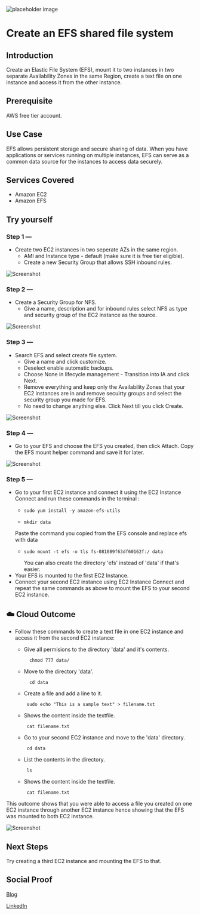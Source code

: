 ![placeholder image](https://github.com/aaditunni/100DaysOfCloud/blob/main/Journey/003/day3main.JPG)

# Create an EFS shared file system

## Introduction

Create an Elastic File System (EFS), mount it to two instances in two separate Availability Zones in the same Region, create a text file on one instance and access it from the other instance.

## Prerequisite

AWS free tier account.

## Use Case

EFS allows persistent storage and secure sharing of data. When you have applications or services running on multiple instances, EFS can serve as a common data source for the instances to access data securely.

## Services Covered

- Amazon EC2
- Amazon EFS

## Try yourself


### Step 1 —
- Create two EC2 instances in two seperate AZs in the same region.
    - AMI and Instance type - default (make sure it is free tier eligible).
    - Create a new Security Group that allows SSH inbound rules.

![Screenshot](https://github.com/aaditunni/100DaysOfCloud/blob/main/Journey/003/day3.JPG)

### Step 2 — 
- Create a Security Group for NFS.
    - Give a name, description and for inbound rules select NFS as type and security group of the EC2 instance as the source.

![Screenshot](https://github.com/aaditunni/100DaysOfCloud/blob/main/Journey/003/day3.1.JPG)

### Step 3 — 
- Search EFS and select create file system.
    - Give a name and click customize.
    - Deselect enable automatic backups.
    - Choose None in lifecycle management - Transition into IA and click Next.
    - Remove everything and keep only the Availability Zones that your EC2 instances are in and remove secuirty groups and select the security group you made for EFS.
    - No need to change anything else. Click Next till you click Create.

![Screenshot](https://github.com/aaditunni/100DaysOfCloud/blob/main/Journey/003/day3.2.JPG)

### Step 4 — 
- Go to your EFS and choose the EFS you created, then click Attach. Copy the EFS mount helper command and save it for later.

![Screenshot](https://github.com/aaditunni/100DaysOfCloud/blob/main/Journey/003/day3.3.JPG)

### Step 5 — 
- Go to your first EC2 instance and connect it using the EC2 Instance Connect and run these commands in the terminal :
    -   ```
        sudo yum install -y amazon-efs-utils
        ```
    -   ```
        mkdir data
        ```
    Paste the command you copied from the EFS console and replace efs with data    
    -   ```
        sudo mount -t efs -o tls fs-081089f63df60162f:/ data
        ```
        You can also create the directory 'efs' instead of 'data' if that's easier.
- Your EFS is mounted to the first EC2 Instance.
- Connect your second EC2 instance using EC2 Instance Connect and repeat the same commands as above to mount the EFS to your second EC2 instance.


## ☁️ Cloud Outcome

- Follow these commands to create a text file in one EC2 instance and access it from the second EC2 instance:
    
    - Give all permisions to the directory 'data' and it's contents.
      ```
        chmod 777 data/
      ``` 
    - Move to the directory 'data'.
      ```
        cd data
      ``` 
    - Create a file and add a line to it.
       ```
        sudo echo "This is a sample text" > filename.txt
       ``` 
    - Shows the content inside the textfile.
       ```
        cat filename.txt
       ``` 
    - Go to your second EC2 instance and move to the 'data' directory.
       ```
        cd data
       ```
    - List the contents in the directory.
       ```
        ls
       ``` 
    - Shows the content inside the textfile.
       ```
        cat filename.txt
       ``` 
This outcome shows that you were able to access a file you created on one EC2 instance through another EC2 instance hence showing that the EFS was mounted to both EC2 instance.

    

![Screenshot](https://github.com/aaditunni/100DaysOfCloud/blob/main/Journey/003/day3.5.JPG)

## Next Steps

Try creating a third EC2 instance and mounting the EFS to that.

## Social Proof

[Blog](https://dev.to/aaditunni/create-an-efs-shared-file-system-3abi)

[LinkedIn](https://www.linkedin.com/posts/aaditunni_100daysofcloud-aws-cloud-activity-7016108067880636416-lHft?utm_source=share&utm_medium=member_desktop)
